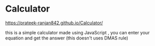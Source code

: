 # Calculator
https://prateek-ranjan842.github.io/Calculator/

this is a simple calculator made using JavaScript , you can enter your equation and get the answer (this doesn't uses DMAS rule)
